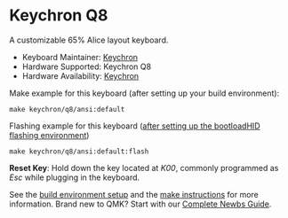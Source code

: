 # Keychron Q8

A customizable 65% Alice layout keyboard.

* Keyboard Maintainer: [Keychron](https://github.com/keychron)
* Hardware Supported: Keychron Q8
* Hardware Availability: [Keychron](https://www.keychron.com)

Make example for this keyboard (after setting up your build environment):

    make keychron/q8/ansi:default

Flashing example for this keyboard ([after setting up the bootloadHID flashing environment](https://docs.qmk.fm/#/flashing_bootloadhid))

    make keychron/q8/ansi:default:flash

**Reset Key**: Hold down the key located at *K00*, commonly programmed as *Esc* while plugging in the keyboard.

See the [build environment setup](https://docs.qmk.fm/#/getting_started_build_tools) and the [make instructions](https://docs.qmk.fm/#/getting_started_make_guide) for more information. Brand new to QMK? Start with our [Complete Newbs Guide](https://docs.qmk.fm/#/newbs).
